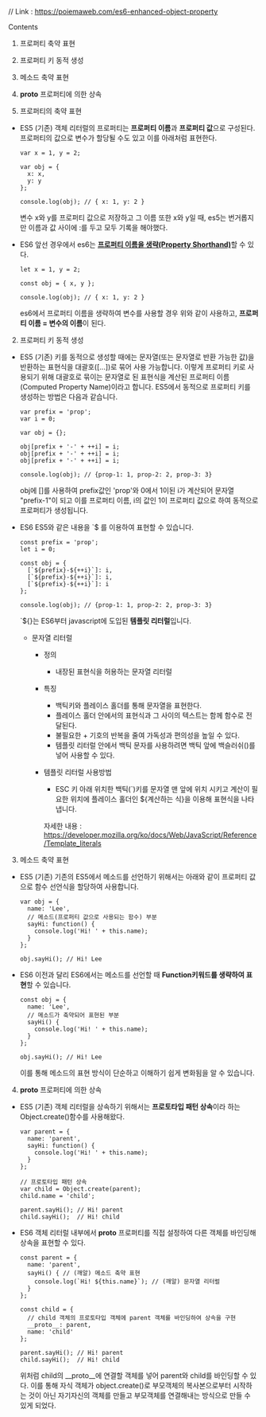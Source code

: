 // Link : https://poiemaweb.com/es6-enhanced-object-property

Contents
1. 프로퍼티 축약 표현
2. 프로퍼티 키 동적 생성
3. 메소드 축약 표현
4. __proto__ 프로퍼티에 의한 상속


1. 프로퍼티의 축약 표현
  - ES5 (기존)
    객체 리터럴의 프로퍼티는 <b>프로퍼티 이름</b>과 <b>프로퍼티 값</b>으로 구성된다.
    프로퍼티의 값으로 변수가 할당될 수도 있고 이를 아래처럼 표현한다.
    ```
    var x = 1, y = 2;

    var obj = {
      x: x,
      y: y
    };

    console.log(obj); // { x: 1, y: 2 }
    ```
    변수 x와 y를 프로퍼티 값으로 저장하고 그 이름 또한 x와 y일 때, es5는 번거롭지만 이름과 값 사이에 :를 두고 모두 기록을 해야했다.
    
    
  - ES6
    앞선 경우에서 es6는 <b><u>프로퍼티 이름을 생략(Property Shorthand)</u></b>할 수 있다.
    ```
    let x = 1, y = 2;

    const obj = { x, y };

    console.log(obj); // { x: 1, y: 2 }
    ```
    es6에서 프로퍼티 이름을 생략하여 변수를 사용할 경우 위와 같이 사용하고, <b>프로퍼티 이름 = 변수의 이름</b>이 된다.
  
2. 프로퍼티 키 동적 생성
  - ES5 (기존)
    키를 동적으로 생성할 때에는 문자열(또는 문자열로 반환 가능한 값)을 반환하는 표현식을 대괄호([...])로 묶어 사용 가능합니다. 이렇게 프로퍼티 키로 사용되기 위해 대괄호로 묶이는 문자열로 된 표현식을 </b>계산된 프로퍼티 이름(Computed Property Name)</b>이라고 합니다. ES5에서 동적으로 프로퍼티 키를 생성하는 방법은 다음과 같습니다.
    ```
    var prefix = 'prop';
    var i = 0;

    var obj = {};

    obj[prefix + '-' + ++i] = i; 
    obj[prefix + '-' + ++i] = i;
    obj[prefix + '-' + ++i] = i;

    console.log(obj); // {prop-1: 1, prop-2: 2, prop-3: 3}
    ```
    obj에 []를 사용하여 prefix값인 'prop'와 0에서 1이된 i가 계산되어 문자열 "prefix-1"이 되고 이를 프로퍼티 이름, i의 값인 1이 프로퍼티 값으로 하여 동적으로 프로퍼티가 생성됩니다.
    
  - ES6
    ES5와 같은 내용을 `$ 를 이용하여 표현할 수 있습니다. 
    ```
    const prefix = 'prop';
    let i = 0;

    const obj = {
      [`${prefix}-${++i}`]: i,
      [`${prefix}-${++i}`]: i,
      [`${prefix}-${++i}`]: i
    };

    console.log(obj); // {prop-1: 1, prop-2: 2, prop-3: 3}
    ```
    \`${}는 ES6부터 javascript에 도입된 <b>템플릿 리터럴</b>입니다.
      - 문자열 리터럴
        - 정의
          * 내장된 표현식을 허용하는 문자열 리터럴
          
        - 특징
          * 백틱키와 플레이스 홀더를 통해 문자열을 표현한다.
          * 플레이스 홀더 안에서의 표현식과 그 사이의 텍스트는 함께 함수로 전달된다.
          * 불필요한 + 기호의 반복을 줄여 가독성과 편의성을 높일 수 있다.
          * 템플릿 리터럴 안에서 백틱 문자를 사용하려면 백틱 앞에 백슬러쉬(\)를 넣어 사용할 수 있다.
          
        - 템플릿 리터럴 사용방법
          * ESC 키 아래 위치한 백틱(\`)키를 문자열 맨 앞에 위치 시키고 계산이 필요한 위치에 플레이스 홀더인 ${계산하는 식}을 이용해 표현식을 나타냅니다. 
          
          자세한 내용 : https://developer.mozilla.org/ko/docs/Web/JavaScript/Reference/Template_literals

3. 메소드 축약 표현
  - ES5 (기존)
    기존의 ES5에서 메소드를 선언하기 위해서는 아래와 같이 프로퍼티 값으로 함수 선언식을 할당하여 사용합니다.
    ```
    var obj = {
      name: 'Lee',
      // 메소드(프로퍼티 값으로 사용되는 함수) 부분
      sayHi: function() { 
        console.log('Hi! ' + this.name);
      }
    };

    obj.sayHi(); // Hi! Lee
    ```
  - ES6
    이전과 달리 ES6에서는 메소드를 선언할 때 <b>Function키워드를 생략하여 표현</b>할 수 있습니다.
    ```
    const obj = {
      name: 'Lee',
      // 메소드가 축약되어 표현된 부분
      sayHi() {
        console.log('Hi! ' + this.name);
      }
    };

    obj.sayHi(); // Hi! Lee
    ```
    이를 통해 메소드의 표현 방식이 단순하고 이해하기 쉽게 변화됨을 알 수 있습니다.
    
4. __proto__ 프로퍼티에 의한 상속
  - ES5 (기존)
    객체 리터럴을 상속하기 위해서는 <b>프로토타입 패턴 상속</b>이라 하는 Object.create()함수를 사용해왔다. 
    ```
    var parent = {
      name: 'parent',
      sayHi: function() {
        console.log('Hi! ' + this.name);
      }
    };

    // 프로토타입 패턴 상속
    var child = Object.create(parent); 
    child.name = 'child';

    parent.sayHi(); // Hi! parent
    child.sayHi();  // Hi! child
    ```
    
  - ES6
    객체 리터럴 내부에서 __proto__ 프로퍼티를 직접 설정하여 다른 객체를 바인딩해 상속을 표현할 수 있다.
    ```
    const parent = {
      name: 'parent',
      sayHi() { // (깨알) 메소드 축약 표현
        console.log(`Hi! ${this.name}`); // (깨알) 문자열 리터럴
      }
    };

    const child = {
      // child 객체의 프로토타입 객체에 parent 객체를 바인딩하여 상속을 구현
      __proto__: parent,
      name: 'child'
    };

    parent.sayHi(); // Hi! parent
    child.sayHi();  // Hi! child
    ```
    위처럼 child의 __proto__에 연결할 객체를 넣어 parent와 child를 바인딩할 수 있다. 이를 통해 자식 객체가 object.create()로 부모객체의 복사본으로부터 시작하는 것이 아닌 자기자신의 객체를 만들고 부모객체를 연결해내는 방식으로 만들 수 있게 되었다.
